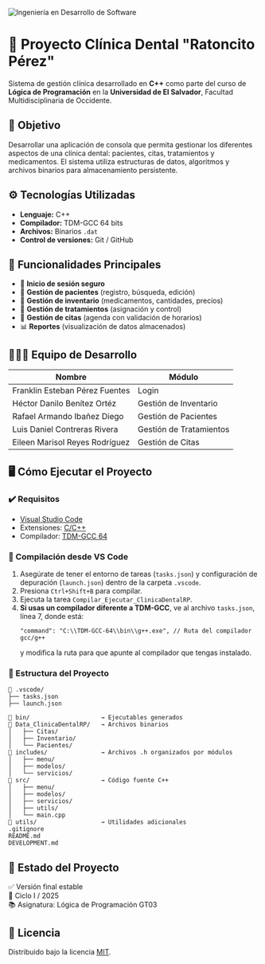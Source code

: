![Ingeniería en Desarrollo de Software](https://github.com/user-attachments/assets/00de7ae6-c2e0-43fe-ab7c-dd6b595b68a8)

# 🦷 Proyecto Clínica Dental "Ratoncito Pérez"

Sistema de gestión clínica desarrollado en **C++** como parte del curso de **Lógica de Programación** en la **Universidad de El Salvador**, Facultad Multidisciplinaria de Occidente.


## 🎯 Objetivo

Desarrollar una aplicación de consola que permita gestionar los diferentes aspectos de una clínica dental: pacientes, citas, tratamientos y medicamentos. El sistema utiliza estructuras de datos, algoritmos y archivos binarios para almacenamiento persistente.


## ⚙️ Tecnologías Utilizadas

- **Lenguaje:** C++
- **Compilador:** TDM-GCC 64 bits
- **Archivos:** Binarios `.dat`
- **Control de versiones:** Git / GitHub


## 🧩 Funcionalidades Principales

- 🔐 **Inicio de sesión seguro**
- 👥 **Gestión de pacientes** (registro, búsqueda, edición)
- 💊 **Gestión de inventario** (medicamentos, cantidades, precios)
- 🦷 **Gestión de tratamientos** (asignación y control)
- 📅 **Gestión de citas** (agenda con validación de horarios)
- 📊 **Reportes** (visualización de datos almacenados)


## 🧑‍🤝‍🧑 Equipo de Desarrollo

| Nombre                           | Módulo                    |
|--------------------------------- |---------------------------|
| Franklin Esteban Pérez Fuentes   | Login                     |
| Héctor Danilo Benítez Ortéz      | Gestión de Inventario     |
| Rafael Armando Ibañez Diego      | Gestión de Pacientes      |
| Luis Daniel Contreras Rivera     | Gestión de Tratamientos   |
| Eileen Marisol Reyes Rodríguez   | Gestión de Citas          |


## 🖥️ Cómo Ejecutar el Proyecto

### ✔️ Requisitos

- [Visual Studio Code](https://code.visualstudio.com/)
- Extensiones: [C/C++](https://marketplace.visualstudio.com/items?itemName=ms-vscode.cpptools)
- Compilador: [TDM-GCC 64](https://jmeubank.github.io/tdm-gcc/)

### 🔧 Compilación desde VS Code

1. Asegúrate de tener el entorno de tareas (`tasks.json`) y configuración de depuración (`launch.json`) dentro de la carpeta `.vscode`.  
2. Presiona `Ctrl+Shift+B` para compilar.  
3. Ejecuta la tarea `Compilar_Ejecutar_ClinicaDentalRP`.  
4. **Si usas un compilador diferente a TDM-GCC**, ve al archivo `tasks.json`, línea 7, donde está:  
   ```
   "command": "C:\\TDM-GCC-64\\bin\\g++.exe", // Ruta del compilador gcc/g++
   ```
   y modifica la ruta para que apunte al compilador que tengas instalado.

### 📁 Estructura del Proyecto

```plaintext
📂 .vscode/
├── tasks.json
├── launch.json

📂 bin/                    → Ejecutables generados
📂 Data_ClinicaDentalRP/   → Archivos binarios
│   ├── Citas/
│   ├── Inventario/
│   └── Pacientes/
📂 includes/               → Archivos .h organizados por módulos
│   ├── menu/
│   ├── modelos/
│   └── servicios/
📂 src/                    → Código fuente C++
│   ├── menu/
│   ├── modelos/
│   ├── servicios/
│   ├── utils/
│   └── main.cpp
📂 utils/                  → Utilidades adicionales
.gitignore
README.md
DEVELOPMENT.md
```

## 🧪 Estado del Proyecto

✅ Versión final estable  
📅 Ciclo I / 2025  
📚 Asignatura: Lógica de Programación GT03


## 📄 Licencia

Distribuido bajo la licencia [MIT](LICENSE).
